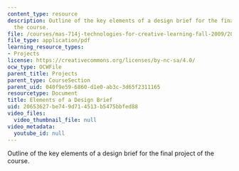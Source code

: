 ```yaml
---
content_type: resource
description: Outline of the key elements of a design brief for the final project of
  the course.
file: /courses/mas-714j-technologies-for-creative-learning-fall-2009/20653627be749d714513b5475bbfed88_MITMAS_714JF09_proj_desbri.pdf
file_type: application/pdf
learning_resource_types:
- Projects
license: https://creativecommons.org/licenses/by-nc-sa/4.0/
ocw_type: OCWFile
parent_title: Projects
parent_type: CourseSection
parent_uid: 040f9e59-6860-d1e0-ab3c-3d65f2311165
resourcetype: Document
title: Elements of a Design Brief
uid: 20653627-be74-9d71-4513-b5475bbfed88
video_files:
  video_thumbnail_file: null
video_metadata:
  youtube_id: null
---
```

Outline of the key elements of a design brief for the final project of the course.